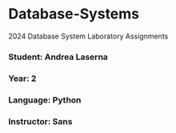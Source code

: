 # Database-Systems
2024 Database System Laboratory Assignments

### Student: Andrea Laserna
### Year: 2
### Language: Python
### Instructor: Sans 
